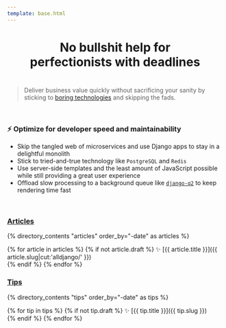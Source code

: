 ```yaml
---
template: base.html
---
```


<h1 style="text-align: center; margin-bottom: 40px;">No bullshit help for<br />perfectionists with deadlines</h1>

> Deliver business value quickly without sacrificing your sanity by sticking to [boring technologies](http://boringtechnology.club/) and skipping the fads.

<br />

### ⚡ Optimize for developer speed and maintainability

- Skip the tangled web of microservices and use Django apps to stay in a delightful monolith
- Stick to tried-and-true technology like `PostgreSQL` and `Redis`
- Use server-side templates and the least amount of JavaScript possible while still providing a great user experience
- Offload slow processing to a background queue like [`django-q2`](https://github.com/django-q2/django-q2) to keep rendering time fast

<br />

### [Articles](/articles)

{% directory_contents "articles" order_by="-date" as articles %}

{% for article in articles %}
{% if not article.draft %}
✨ [{{ article.title }}]({{ article.slug|cut:'alldjango/' }})<br/>
{% endif %}
{% endfor %}

### [Tips](/tips)

{% directory_contents "tips" order_by="-date" as tips %}

{% for tip in tips %}
{% if not tip.draft %}
✨ [{{ tip.title }}]({{ tip.slug }})<br/>
{% endif %}
{% endfor %}
